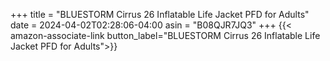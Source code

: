 +++
title = "BLUESTORM Cirrus 26 Inflatable Life Jacket PFD for Adults"
date = 2024-04-02T02:28:06-04:00
asin = "B08QJR7JQ3"
+++
{{< amazon-associate-link button_label="BLUESTORM Cirrus 26 Inflatable Life Jacket PFD for Adults">}}

<!--more-->